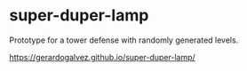 # super-duper-lamp
Prototype for a tower defense with randomly generated levels.

https://gerardogalvez.github.io/super-duper-lamp/
